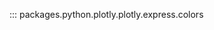 <!-- ::: packages.python.plotly._plotly_utils.colors -->

::: packages.python.plotly.plotly.express.colors